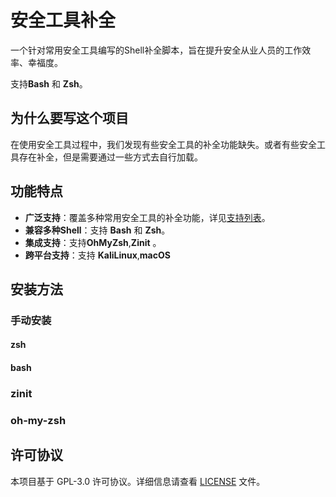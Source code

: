 # 安全工具补全

一个针对常用安全工具编写的Shell补全脚本，旨在提升安全从业人员的工作效率、幸福度。

支持**Bash** 和 **Zsh**。

## 为什么要写这个项目

在使用安全工具过程中，我们发现有些安全工具的补全功能缺失。或者有些安全工具存在补全，但是需要通过一些方式去自行加载。

## 功能特点

- **广泛支持**：覆盖多种常用安全工具的补全功能，详见[支持列表](/support_list.md)。
- **兼容多种Shell**：支持 **Bash** 和 **Zsh**。
- **集成支持**：支持**OhMyZsh**,**Zinit** 。
- **跨平台支持**：支持 **KaliLinux**,**macOS** 

## 安装方法

### 手动安装

#### zsh

#### bash

### zinit

### oh-my-zsh

## 许可协议

本项目基于 GPL-3.0 许可协议。详细信息请查看 [LICENSE](LICENSE) 文件。